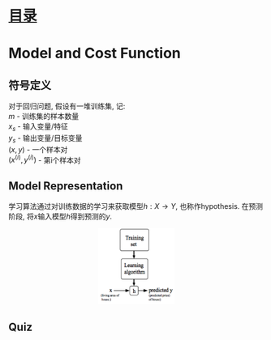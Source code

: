 # [目录](../README.md)

# Model and Cost Function

## 符号定义
对于回归问题, 假设有一堆训练集, 记: <br/>
$m$ - 训练集的样本数量 <br/>
$x_s$ - 输入变量/特征 <br/>
$y_s$ - 输出变量/目标变量 <br/>
$(x, y)$ - 一个样本对 <br/>
$(x^{(i)}, y^{(i)})$ - 第i个样本对 <br/>

## Model Representation
学习算法通过对训练数据的学习来获取模型$h: X \rightarrow Y$, 也称作hypothesis.
在预测阶段, 将$x$输入模型$h$得到预测的$y$.
<div align=center><img width="150" height="150" src="1.png"/></div>

## Quiz
